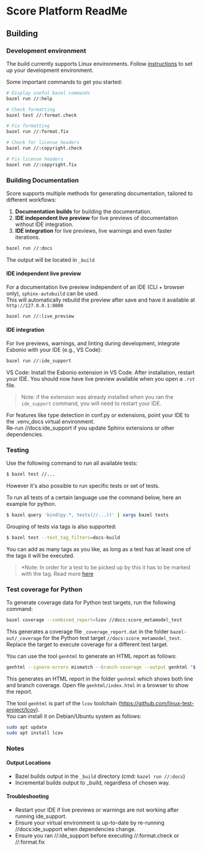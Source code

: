 # Score Platform ReadMe

## Building

### Development environment
The build currently supports Linux environments.
Follow [instructions](https://eclipse-score.github.io/score/main/contribute/development/index.html) to set up your development environment.

Some important commands to get you started:

```sh
# Display useful bazel commands
bazel run //:help

# Check formatting
bazel test //:format.check

# Fix formatting
bazel run //:format.fix

# Check for license headers
bazel run //:copyright.check

# Fix license headers
bazel run //:copyright.fix
```

### Building Documentation

Score supports multiple methods for generating documentation, tailored to different workflows:  
1.  **Documentation builds** for building the documentation.
2. **IDE independent live preview** for live previews of documentation without IDE integration.
3. **IDE integration** for live previews, live warnings and even faster iterations.


```sh
bazel run //:docs 
```
The output will be located in `_build`


#### IDE independent live preview

For a documentation live preview independent of an IDE (CLI + browser only), `sphinx-autobuild` can be used.  
This will automatically rebuild the preview after save and have it available at `http://127.0.0.1:8000`  
```sh
bazel run //:live_preview 
```

#### IDE integration

For live previews, warnings, and linting during development, integrate Esbonio with your IDE (e.g., VS Code):

```sh
bazel run //:ide_support
```

VS Code: Install the Esbonio extension in VS Code. After installation, restart your IDE.
You should now have live preview available when you open a `.rst` file.  

> Note: if the extension was already installed when you ran the `ide_support` command,
you will need to restart your IDE.  

For features like type detection in conf.py or extensions,
point your IDE to the .venv_docs virtual environment.  
Re-run //docs:ide_support if you update Sphinx extensions or other dependencies.


### Testing

Use the following command to run all available tests:

```sh
$ bazel test //...
```

However it's also  possible to run specific tests or set of tests.

To run all tests of a certain language use the command below, here an example for python.
```sh
$ bazel query 'kind(py.*, tests(//...))' | xargs bazel tests
```

Grouping of tests via tags is also supported:
```sh
$ bazel test --test_tag_filters=docs-build
```
You can add as many tags as you like, as long as a test has at least one of the tags it will be executed.  

> *Note: In order for a test to be picked up by this it has to be marked with the tag. Read more [here](/tools/testing/pytest/README.md)


### Test coverage for Python

To generate coverage data for Python test targets, run the following command:
```sh
bazel coverage --combined_report=lcov //docs:score_metamodel_test
```
This generates a coverage file `_coverage_report.dat` in the folder `bazel-out/_coverage` for the Python test target `//docs:score_metamodel_test`.  
Replace the target to execute coverage for a different test target.

You can use the tool `genhtml` to generate an HTML report as follows:
```sh
genhtml --ignore-errors mismatch --branch-coverage --output genhtml "$(bazel info output_path)/_coverage/_coverage_report.dat"
```
This generates an HTML report in the folder `genhtml` which shows both line and branch coverage. Open file `genhtml/index.html` in a browser to show the report.

The tool `genhtml` is part of the `lcov` toolchain (https://github.com/linux-test-project/lcov).  
You can install it on Debian/Ubuntu system as follows:
```sh
sudo apt update
sudo apt install lcov
```


### Notes
#### Output Locations
* Bazel builds output in the `_build` directory (cmd: `bazel run //:docs`)
* Incremental builds output to _build, regardless of chosen way.

#### Troubleshooting
* Restart your IDE if live previews or warnings are not working after running ide_support.
* Ensure your virtual environment is up-to-date by re-running //docs:ide_support when dependencies
  change.
* Ensure you ran //:ide_support before executing //:format.check or //:format.fix
